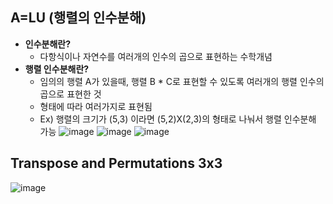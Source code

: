 ## A=LU (행렬의 인수분해)
- **인수분해란?**
  - 다항식이나 자연수를 여러개의 인수의 곱으로 표현하는 수학개념
- **행렬 인수분해란?**
  - 임의의 행렬 A가 있을때, 행렬 B * C로 표현할 수 있도록 여러개의 행렬 인수의 곱으로 표현한 것
  - 형태에 따라 여러가지로 표현됨
  - Ex) 행렬의 크기가 (5,3) 이라면 (5,2)X(2,3)의 형태로 나눠서 행렬 인수분해 가능
![image](https://github.com/user-attachments/assets/d2883a43-f1d7-4bd9-a4f9-9e1ed5fc60d9)
![image](https://github.com/user-attachments/assets/18401489-aee4-468f-91b6-8c3e384381b0)
![image](https://github.com/user-attachments/assets/91896093-4f35-44eb-bb3a-c90d67ba35c6)

## Transpose and Permutations 3x3
![image](https://github.com/user-attachments/assets/a3bd97bd-3a61-416f-88a2-47619779bcfb)
